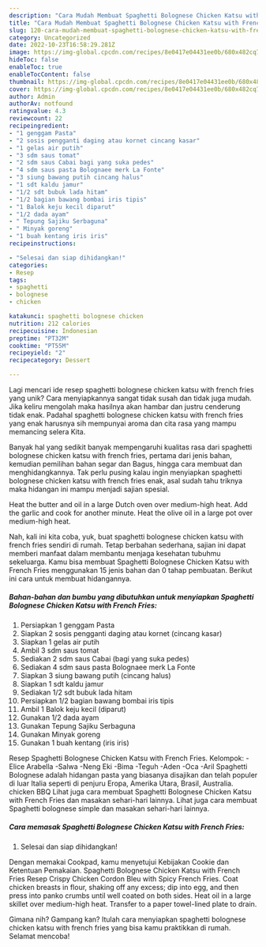 ```yaml
---
description: "Cara Mudah Membuat Spaghetti Bolognese Chicken Katsu with French Fries yang Lezat Sekali"
title: "Cara Mudah Membuat Spaghetti Bolognese Chicken Katsu with French Fries yang Lezat Sekali"
slug: 120-cara-mudah-membuat-spaghetti-bolognese-chicken-katsu-with-french-fries-yang-lezat-sekali
category: Uncategorized
date: 2022-10-23T16:58:29.281Z
image: https://img-global.cpcdn.com/recipes/8e0417e04431ee0b/680x482cq70/spaghetti-bolognese-chicken-katsu-with-french-fries-foto-resep-utama.jpg
hideToc: false
enableToc: true
enableTocContent: false
thumbnail: https://img-global.cpcdn.com/recipes/8e0417e04431ee0b/680x482cq70/spaghetti-bolognese-chicken-katsu-with-french-fries-foto-resep-utama.jpg
cover: https://img-global.cpcdn.com/recipes/8e0417e04431ee0b/680x482cq70/spaghetti-bolognese-chicken-katsu-with-french-fries-foto-resep-utama.jpg
author: Admin
authorAv: notfound
ratingvalue: 4.3
reviewcount: 22
recipeingredient:
- "1 genggam Pasta"
- "2 sosis pengganti daging atau kornet cincang kasar"
- "1 gelas air putih"
- "3 sdm saus tomat"
- "2 sdm saus Cabai bagi yang suka pedes"
- "4 sdm saus pasta Bolognaee merk La Fonte"
- "3 siung bawang putih cincang halus"
- "1 sdt kaldu jamur"
- "1/2 sdt bubuk lada hitam"
- "1/2 bagian bawang bombai iris tipis"
- "1 Balok keju kecil diparut"
- "1/2 dada ayam"
- " Tepung Sajiku Serbaguna"
- " Minyak goreng"
- "1 buah kentang iris iris"
recipeinstructions:

- "Selesai dan siap dihidangkan!"
categories:
- Resep
tags:
- spaghetti
- bolognese
- chicken

katakunci: spaghetti bolognese chicken 
nutrition: 212 calories
recipecuisine: Indonesian
preptime: "PT32M"
cooktime: "PT55M"
recipeyield: "2"
recipecategory: Dessert

---
```





Lagi mencari ide resep spaghetti bolognese chicken katsu with french fries yang unik? Cara menyiapkannya sangat tidak susah dan tidak juga mudah. Jika keliru mengolah maka hasilnya akan hambar dan justru cenderung tidak enak. Padahal spaghetti bolognese chicken katsu with french fries yang enak harusnya sih mempunyai aroma dan cita rasa yang mampu memancing selera Kita.





Banyak hal yang sedikit banyak mempengaruhi kualitas rasa dari spaghetti bolognese chicken katsu with french fries, pertama dari jenis bahan, kemudian pemilihan bahan segar dan Bagus, hingga cara membuat dan menghidangkannya. Tak perlu pusing kalau ingin menyiapkan spaghetti bolognese chicken katsu with french fries enak,      asal sudah tahu triknya maka hidangan ini mampu menjadi sajian spesial.














Heat the butter and oil in a large Dutch oven over medium-high heat. Add the garlic and cook for another minute. Heat the olive oil in a large pot over medium-high heat.






Nah, kali ini kita coba, yuk, buat spaghetti bolognese chicken katsu with french fries sendiri di rumah. Tetap berbahan sederhana, sajian ini dapat memberi manfaat dalam membantu menjaga kesehatan tubuhmu sekeluarga. Kamu bisa membuat Spaghetti Bolognese Chicken Katsu with French Fries menggunakan 15 jenis bahan dan 0 tahap pembuatan. Berikut ini cara untuk membuat hidangannya.

<!--inarticleads1-->

##### Bahan-bahan dan bumbu yang dibutuhkan untuk menyiapkan Spaghetti Bolognese Chicken Katsu with French Fries:

1. Persiapkan 1 genggam Pasta
1. Siapkan 2 sosis pengganti daging atau kornet (cincang kasar)
1. Siapkan 1 gelas air putih
1. Ambil 3 sdm saus tomat
1. Sediakan 2 sdm saus Cabai (bagi yang suka pedes)
1. Sediakan 4 sdm saus pasta Bolognaee merk La Fonte
1. Siapkan 3 siung bawang putih (cincang halus)
1. Siapkan 1 sdt kaldu jamur
1. Sediakan 1/2 sdt bubuk lada hitam
1. Persiapkan 1/2 bagian bawang bombai iris tipis
1. Ambil 1 Balok keju kecil (diparut)
1. Gunakan 1/2 dada ayam
1. Gunakan  Tepung Sajiku Serbaguna
1. Gunakan  Minyak goreng
1. Gunakan 1 buah kentang (iris iris)


Resep Spaghetti Bolognese Chicken Katsu with French Fries. Kelompok: -Elice Arabella -Salwa -Neng Eki -Bima -Teguh -Aden -Oca -Aril Spaghetti Bolognese adalah hidangan pasta yang biasanya disajikan dan telah populer di luar Italia seperti di penjuru Eropa, Amerika Utara, Brasil, Australia. chicken BBQ Lihat juga cara membuat Spaghetti Bolognese Chicken Katsu with French Fries dan masakan sehari-hari lainnya. Lihat juga cara membuat Spaghetti bolognese simple dan masakan sehari-hari lainnya. 

<!--inarticleads2-->

##### Cara memasak Spaghetti Bolognese Chicken Katsu with French Fries:


1. Selesai dan siap dihidangkan!

Dengan memakai Cookpad, kamu menyetujui Kebijakan Cookie dan Ketentuan Pemakaian. Spaghetti Bolognese Chicken Katsu with French Fries Resep Crispy Chicken Cordon Bleu with Spicy French Fries. Coat chicken breasts in flour, shaking off any excess; dip into egg, and then press into panko crumbs until well coated on both sides. Heat oil in a large skillet over medium-high heat. Transfer to a paper towel-lined plate to drain. 

Gimana nih? Gampang kan? Itulah cara menyiapkan spaghetti bolognese chicken katsu with french fries yang bisa kamu praktikkan di rumah. Selamat mencoba!
